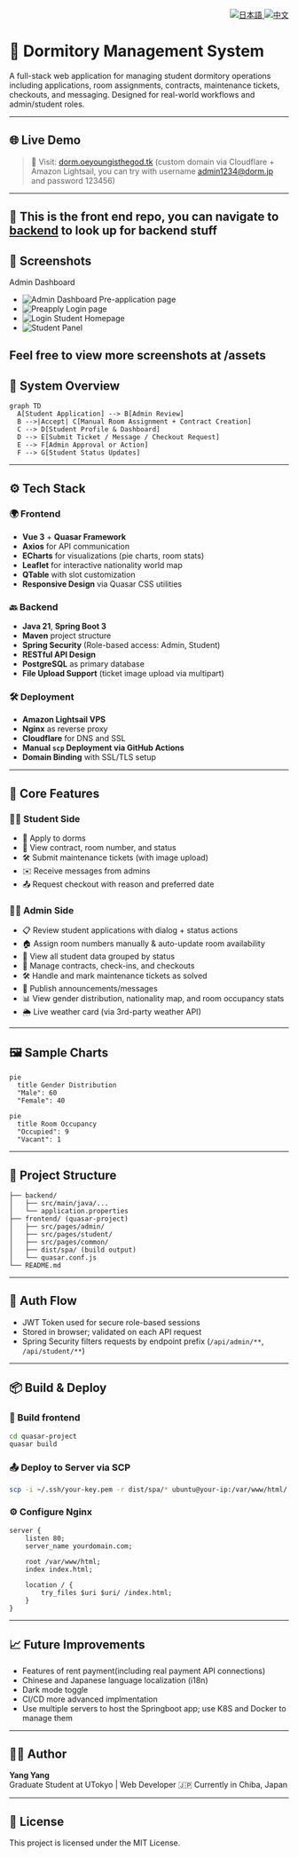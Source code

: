 <p align="right">
  <a href="assets/README.ja.md">
    <img alt="日本語" src="https://img.shields.io/badge/lang-日本語-blue" />
  </a>
  <a href="assets/README.zh.md">
    <img alt="中文" src="https://img.shields.io/badge/lang-中文-green" />
  </a>
</p>

# 🏢 Dormitory Management System

A full-stack web application for managing student dormitory operations including applications, room assignments, contracts, maintenance tickets, checkouts, and messaging. Designed for real-world workflows and admin/student roles.

---

## 🌐 Live Demo

> 🚀 Visit: [dorm.oeyoungisthegod.tk](https://dorm.oeyoungisthegod.tk/admin) (custom domain via Cloudflare + Amazon Lightsail, you can try with username admin1234@dorm.jp and password 123456)

---

## 🚨 This is the front end repo, you can navigate to [backend](https://github.com/yangyang03-dev/dormitory_management_backend) to look up for backend stuff

## 📸 Screenshots


Admin Dashboard
- ![Admin Dashboard](assets/admindash.png)
Pre-application page
- ![Preapply](assets/preapply.png)
Login page 
- ![Login](assets/login.png)
Student Homepage
- ![Student Panel](assets/stuhome.png)

**Feel free to view more screenshots at /assets**
---

## 🧠 System Overview

```mermaid
graph TD
  A[Student Application] --> B[Admin Review]
  B -->|Accept| C[Manual Room Assignment + Contract Creation]
  C --> D[Student Profile & Dashboard]
  D --> E[Submit Ticket / Message / Checkout Request]
  E --> F[Admin Approval or Action]
  F --> G[Student Status Updates]
```

---

## ⚙️ Tech Stack

### 🌍 Frontend
- **Vue 3** + **Quasar Framework**
- **Axios** for API communication
- **ECharts** for visualizations (pie charts, room stats)
- **Leaflet** for interactive nationality world map
- **QTable** with slot customization
- **Responsive Design** via Quasar CSS utilities

### 🔙 Backend
- **Java 21**, **Spring Boot 3**
- **Maven** project structure
- **Spring Security** (Role-based access: Admin, Student)
- **RESTful API Design**
- **PostgreSQL** as primary database
- **File Upload Support** (ticket image upload via multipart)

### 🛠 Deployment
- **Amazon Lightsail VPS**
- **Nginx** as reverse proxy
- **Cloudflare** for DNS and SSL
- **Manual `scp` Deployment via GitHub Actions**
- **Domain Binding** with SSL/TLS setup

---

## 📁 Core Features

### 👨‍🎓 Student Side
- 📝 Apply to dorms
- 📄 View contract, room number, and status
- 🛠 Submit maintenance tickets (with image upload)
- ✉️ Receive messages from admins
- 📤 Request checkout with reason and preferred date

### 🧑‍💼 Admin Side
- 📋 Review student applications with dialog + status actions
- 🏠 Assign room numbers manually & auto-update room availability
- 📑 View all student data grouped by status
- 🧾 Manage contracts, check-ins, and checkouts
- 🛠 Handle and mark maintenance tickets as solved
- 📢 Publish announcements/messages
- 📊 View gender distribution, nationality map, and room occupancy stats
- 🌦 Live weather card (via 3rd-party weather API)

---

## 🖼 Sample Charts

```mermaid
pie
  title Gender Distribution
  "Male": 60
  "Female": 40
```

```mermaid
pie
  title Room Occupancy
  "Occupied": 9
  "Vacant": 1
```

---

## 📂 Project Structure

```
├── backend/
│   ├── src/main/java/...
│   └── application.properties
├── frontend/ (quasar-project)
│   ├── src/pages/admin/
│   ├── src/pages/student/
│   ├── src/pages/common/
│   ├── dist/spa/ (build output)
│   └── quasar.conf.js
└── README.md
```

---

## 🔐 Auth Flow

- JWT Token used for secure role-based sessions
- Stored in browser; validated on each API request
- Spring Security filters requests by endpoint prefix (`/api/admin/**`, `/api/student/**`)

---

## 📦 Build & Deploy

### 🔨 Build frontend

```bash
cd quasar-project
quasar build
```

### 📤 Deploy to Server via SCP

```bash
scp -i ~/.ssh/your-key.pem -r dist/spa/* ubuntu@your-ip:/var/www/html/
```

### ⚙️ Configure Nginx

```nginx
server {
    listen 80;
    server_name yourdomain.com;

    root /var/www/html;
    index index.html;

    location / {
        try_files $uri $uri/ /index.html;
    }
}
```

---

## 📈 Future Improvements

- Features of rent payment(including real payment API connections)
- Chinese and Japanese language localization (i18n)
- Dark mode toggle
- CI/CD more advanced implmentation
- Use multiple servers to host the Springboot app; use K8S and Docker to manage them

---

## 👨‍💻 Author

**Yang Yang**  
Graduate Student at UTokyo | Web Developer 
🇯🇵 Currently in Chiba, Japan

---

## 📜 License

This project is licensed under the MIT License.
